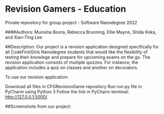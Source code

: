 # Revision Gamers - Education

Private repository for group project - Software Nanodegree 2022

####Authors:
Munisha Boora, Rebecca Brunning, Ellie Mayne, Shida Koka, and Xian-Ting Lee

##Description:
Our project is a revision application designed specifically for all CodeFirstGirls Nanodegree students that would like the flexibility of testing their knowlege and prepare for upcioming exams on the go. The revision application consists of multiple quizzes. For instance, the application includes a quiz on classes and another on decorators.

To use our revision application:

Download all files in CFGRevisionGame repository
Run run.py file in PyCharm using Python 3
Follow the link in PyCharm terminal: http://127.0.0.1:5000/

##Screenshots from our project:
